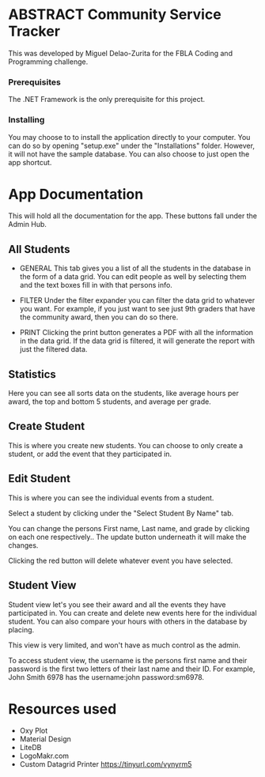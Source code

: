# ABSTRACT Community Service Tracker

This was developed by Miguel Delao-Zurita for the FBLA Coding and Programming challenge.


### Prerequisites

The .NET Framework is the only prerequisite for this project.

### Installing

You may choose to to install the application directly to your computer. You can do so by opening "setup.exe" under the "Installations" folder. However, it will not have the sample database. You can also choose to just open the app shortcut.



# App Documentation
This will hold all the documentation for the app. These buttons fall under the Admin Hub.


## All Students

* GENERAL
This tab gives you a list of all the students in the database in the form of a data grid. You can edit people as well by selecting them and the text boxes fill in with that persons info. 

* FILTER
Under the filter expander you can filter the data grid to whatever you want. For example, if you just want to see just 9th graders that have the community award, then you can do so there. 

* PRINT
Clicking the print button generates a PDF with all the information  in the data grid. If the data grid is filtered, it will generate the report with just the filtered data.

## Statistics
Here you can see all sorts data on the students, like average hours per award, the top and bottom 5 students, and average per grade.

## Create Student
This is where you create new students. You can choose to only create a student, or add the event that they participated in. 

## Edit Student
This is where you can see the individual events from a student.

Select a student by clicking under the "Select Student By Name" tab. 

You can change the persons First name, Last name, and grade by clicking on each one respectively.. The update button underneath it will make the changes. 

Clicking the red  button will delete whatever event you have selected.
## Student View

Student view let's you see their award and all the events they have participated in. You can create and delete new events here for the individual student. You can also compare your hours with others in the database by placing.

This view is very limited, and won't have as much control as the admin.

To access student view, the username is the persons first name and their password is the first two letters of their last name and their ID. 
For example, John Smith 6978  has the username:john password:sm6978.

# Resources used

* Oxy Plot 
* Material Design 
* LiteDB
* LogoMakr.com
* Custom Datagrid Printer 
https://tinyurl.com/vynyrm5

